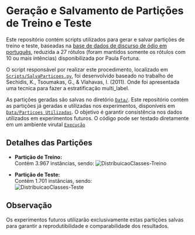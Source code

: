 # Geração e Salvamento de Partições de Treino e Teste

Este repositório contém scripts utilizados para gerar e salvar partições de treino e teste, baseadas na [base de dados de discurso de ódio em português](https://github.com/paulafortuna/Portuguese-Hate-Speech-Dataset), reduzida a 27 rótulos (foram mantidos somente os rótulos com 10 ou mais intências) disponibilizada por Paula Fortuna.

O script responsável por realizar este procedimento, localizado em [`Scripts/SalvaParticoes.py`](https://github.com/Carlosbera7/SalvarParticoes/blob/main/Scripts/SalvaParticoes.py), foi desenvolvido baseado no trabalho de Sechidis, K., Tsoumakas, G., & Vlahavas, I. (2011). Onde foi apresentada uma tecnica para fazer a estratificação multi_label.

As partições geradas são salvas no diretório [`Data/`](https://github.com/Carlosbera7/SalvarParticoes/tree/main/Data). Este repositório contém as partições já geradas e utilizadas nos experimentos, disponíveis em [`Data/Particoes Utilizadas`](https://github.com/Carlosbera7/SalvarParticoes/tree/main/Data/Particoes%20Utilizadas). O objetivo é garantir consistência nos dados utilizados em experimentos futuros. O código pode ser testado diretamente em um ambiente virutal [`Execução`](https://obscure-xylophone-wrr9q4j5v525g6.github.dev/)

## Detalhes das Partições

- **Partição de Treino:**  
  Contém 3.967 instâncias, sendo:
  ![DistribuicaoClasses-Treino](https://github.com/user-attachments/assets/9aee28d9-eff9-4d39-921f-e76081cb2afe)


- **Partição de Teste:**  
  Contém 1.701 instâncias, sendo:  
  ![DistribuicaoClasses-Teste](https://github.com/user-attachments/assets/10c9b5d9-48ff-4923-b3b9-e1b45a4cd62f)


## Observação
Os experimentos futuros utilizarão exclusivamente estas partições salvas para garantir a reprodutibilidade e comparabilidade dos resultados.  
